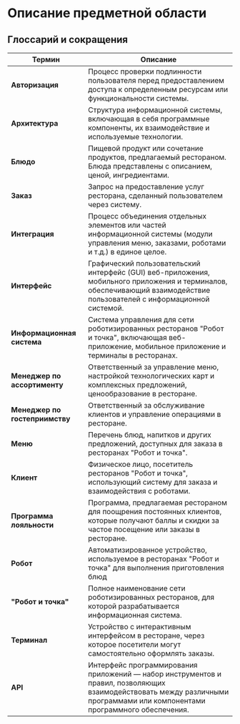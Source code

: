 # Описание предметной области

## Глоссарий и сокращения

| Термин                    | Описание                                                                                          |
|---------------------------|---------------------------------------------------------------------------------------------------|
| **Авторизация**           | Процесс проверки подлинности пользователя перед предоставлением доступа к определенным ресурсам или функциональности системы. |
| **Архитектура**           | Структура информационной системы, включающая в себя программные компоненты, их взаимодействие и используемые технологии. |
| **Блюдо**                 | Пищевой продукт или сочетание продуктов, предлагаемый рестораном. Блюда представлены с описанием, ценой, ингредиентами. |
| **Заказ**                 | Запрос на предоставление услуг ресторана, сделанный пользователем через систему. |
| **Интеграция**            | Процесс объединения отдельных элементов или частей информационной системы (модули управления меню, заказами, роботами и т.д.) в единое целое. |
| **Интерфейс**             | Графический пользовательский интерфейс (GUI) веб-приложения, мобильного приложения и терминалов, обеспечивающий взаимодействие пользователей с информационной системой. |
| **Информационная система**| Система управления для сети роботизированных ресторанов "Робот и точка", включающая веб-приложение, мобильное приложение и терминалы в ресторанах. |
| **Менеджер по ассортименту** | Ответственный за управление меню, настройкой технологических карт и комплексных предложений, ценообразование в ресторане. |
| **Менеджер по гостеприимству** | Ответственный за обслуживание клиентов и управление операциями в ресторане. |
| **Меню**                  | Перечень блюд, напитков и других предложений, доступных для заказа в ресторанах "Робот и точка". |
| **Клиент**          | Физическое лицо, посетитель ресторанов "Робот и точка", использующий систему для заказа и взаимодействия с роботами. |
| **Программа лояльности**  | Программа, предлагаемая рестораном для поощрения постоянных клиентов, которые получают баллы и скидки за частое посещение или заказы в ресторане. |
| **Робот**                 | Автоматизированное устройство, используемое в ресторанах "Робот и точка" для выполнения приготовления блюд |
| **"Робот и точка"**       | Полное наименование сети роботизированных ресторанов, для которой разрабатывается информационная система. |
| **Терминал**              | Устройство с интерактивным интерфейсом в ресторане, через которое посетители могут самостоятельно оформлять заказы. |
| **API**                   | Интерфейс программирования приложений — набор инструментов и правил, позволяющих взаимодействовать между различными программами или компонентами программного обеспечения. |
